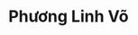 ---
layout: album_gallery
resource: instagram
title: "Phương Linh Võ"
description: "Instagram albums of Phương Linh Võ</br>. Username: plinhhhhh"
active: gallery
images:
- image_path: /plinhhhhh/-1/20210621_180829_204601919_390007829106174_4364996288802656377_n.jpg
  gallery-folder: /gallery/plinhhhhh/-1/
  gallery-name: -1
  gallery-date: May 2025
- image_path: /plinhhhhh/bikini/20240721_195726_452222138_1553125388660292_4259447961586233292_n.jpg
  gallery-folder: /gallery/plinhhhhh/bikini/
  gallery-name: bikini
  gallery-date: May 2025
- image_path: /plinhhhhh/body/20250411_210353_490182790_18497286343009573_7080777156231665074_n.jpg
  gallery-folder: /gallery/plinhhhhh/body/
  gallery-name: body
  gallery-date: May 2025
- image_path: /plinhhhhh/vong-1/20210908_190656_241379054_114934804241945_3047337515041737170_n.jpg
  gallery-folder: /gallery/plinhhhhh/vong-1/
  gallery-name: vong-1
  gallery-date: May 2025
- image_path: /plinhhhhh/vong-3/20210511_193531_183833671_4496018067092504_5646835730516079265_n.jpg
  gallery-folder: /gallery/plinhhhhh/vong-3/
  gallery-name: vong-3
  gallery-date: May 2025
---